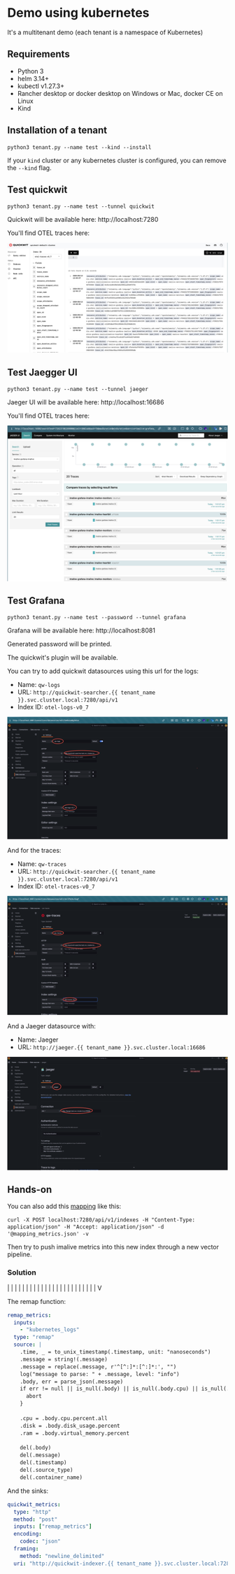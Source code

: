 # Demo using kubernetes

It's a multitenant demo (each tenant is a namespace of Kubernetes)

## Requirements

* Python 3
* helm 3.14+
* kubectl v1.27.3+
* Rancher desktop or docker desktop on Windows or Mac, docker CE on Linux
* Kind

## Installation of a tenant

```shell
python3 tenant.py --name test --kind --install
```

If your `kind` cluster or any kubernetes cluster is configured, you can remove the `--kind` flag.

## Test quickwit

```shell
python3 tenant.py --name test --tunnel quickwit
```

Quickwit will be available here: http://localhost:7280 

You'll find OTEL traces here:

![qw-traces](../img/screenshots/qw-traces.png)

## Test Jaegger UI

```shell
python3 tenant.py --name test --tunnel jaeger
```

Jaeger UI will be available here: http://localhost:16686

You'll find OTEL traces here:

![jaeger-ui](../img/screenshots/jaeger-ui.png)

## Test Grafana

```shell
python3 tenant.py --name test --password --tunnel grafana
```

Grafana will be available here: http://localhost:8081

Generated password will be printed.

The quickwit's plugin will be available.

You can try to add quickwit datasources using this url for the logs:

* Name: `qw-logs`
* URL: `http://quickwit-searcher.{{ tenant_name }}.svc.cluster.local:7280/api/v1`
* Index ID: `otel-logs-v0_7`

![grafana-quickwit-ds-form-logs](../img/screenshots/grafana-quickwit-ds-form-logs.png)

And for the traces:

* Name: `qw-traces`
* URL: `http://quickwit-searcher.{{ tenant_name }}.svc.cluster.local:7280/api/v1`
* Index ID: `otel-traces-v0_7`

![grafana-quickwit-ds-form-traces](../img/screenshots/grafana-quickwit-ds-form-traces.png)

And a Jaeger datasource with:

* Name: Jaeger
* URL: `http://jaeger.{{ tenant_name }}.svc.cluster.local:16686`

![grafana-jaeger-ds-form](../img/screenshots/grafana-jaeger-ds-form.png)

## Hands-on

You can also add this [mapping](./mapping_metrics.json) like this:

```shell
curl -X POST localhost:7280/api/v1/indexes -H "Content-Type: application/json" -H "Accept: application/json" -d '@mapping_metrics.json' -v
```

Then try to push imalive metrics into this new index through a new vector pipeline.

### Solution

|
|
|
|
|
|
|
|
|
|
|
|
|
|
|
|
|
|
|
|
|
|
|
|
V

The remap function:

```yaml
remap_metrics:
  inputs:
    - "kubernetes_logs"
  type: "remap"
  source: |
    .time, _ = to_unix_timestamp(.timestamp, unit: "nanoseconds")
    .message = string!(.message)
    .message = replace(.message, r'^[^:]*:[^:]*:', "")
    log("message to parse: " + .message, level: "info")
    .body, err = parse_json(.message)
    if err != null || is_null(.body) || is_null(.body.cpu) || is_null(.body.virtual_memory) {
      abort
    }

    .cpu = .body.cpu.percent.all
    .disk = .body.disk_usage.percent
    .ram = .body.virtual_memory.percent

    del(.body)
    del(.message)
    del(.timestamp)
    del(.source_type)
    del(.container_name)
```

And the sinks:

```yaml
quickwit_metrics:
  type: "http"
  method: "post"
  inputs: ["remap_metrics"]
  encoding:
    codec: "json"
  framing:
    method: "newline_delimited"
  uri: "http://quickwit-indexer.{{ tenant_name }}.svc.cluster.local:7280/api/v1/my-metrics/ingest"
```
